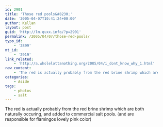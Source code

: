 ```yaml
---
id: 2901
title: 'Those red pools&#8230;'
date: '2005-04-07T10:41:24+00:00'
author: Kellan
layout: post
guid: 'http://lm.quxx.info/?p=2901'
permalink: /2005/04/07/those-red-pools/
typo_id:
    - '2899'
mt_id:
    - '2919'
link_related:
    - 'http://a.wholelottanothing.org/2005/04/i_dont_know_why_1.html'
raw_content:
    - 'The red is actually probably from the red brine shrimp which are both naturally occuring, and added to commercial salt pools. (and are responsible for flamingos lovely pink color)'
categories:
    - Aside
tags:
    - photos
    - salt
---
```


The red is actually probably from the red brine shrimp which are both naturally occuring, and added to commercial salt pools. (and are responsible for flamingos lovely pink color)